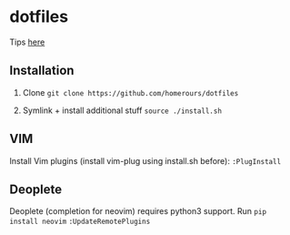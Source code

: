 # dotfiles

Tips [here](notes.md)

## Installation
1. Clone
`git clone https://github.com/homerours/dotfiles`

1. Symlink + install additional stuff `source ./install.sh`

## VIM
Install Vim plugins (install vim-plug using install.sh before): 
`:PlugInstall`

## Deoplete
Deoplete (completion for neovim) requires python3 support. Run
`pip install neovim`
`:UpdateRemotePlugins`
